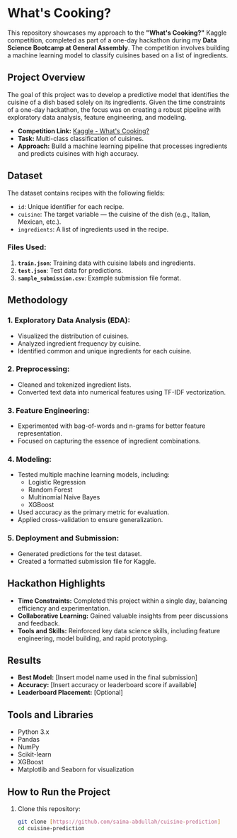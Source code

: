 # What's Cooking?

This repository showcases my approach to the **"What's Cooking?"** Kaggle competition, completed as part of a one-day hackathon during my **Data Science Bootcamp at General Assembly**. The competition involves building a machine learning model to classify cuisines based on a list of ingredients.

## Project Overview

The goal of this project was to develop a predictive model that identifies the cuisine of a dish based solely on its ingredients. Given the time constraints of a one-day hackathon, the focus was on creating a robust pipeline with exploratory data analysis, feature engineering, and modeling.

- **Competition Link:** [Kaggle - What's Cooking?](https://www.kaggle.com/c/whats-cooking)
- **Task:** Multi-class classification of cuisines.
- **Approach:** Build a machine learning pipeline that processes ingredients and predicts cuisines with high accuracy.

## Dataset

The dataset contains recipes with the following fields:

- `id`: Unique identifier for each recipe.
- `cuisine`: The target variable — the cuisine of the dish (e.g., Italian, Mexican, etc.).
- `ingredients`: A list of ingredients used in the recipe.

### Files Used:
1. **`train.json`**: Training data with cuisine labels and ingredients.
2. **`test.json`**: Test data for predictions.
3. **`sample_submission.csv`**: Example submission file format.

## Methodology

### 1. **Exploratory Data Analysis (EDA):**
   - Visualized the distribution of cuisines.
   - Analyzed ingredient frequency by cuisine.
   - Identified common and unique ingredients for each cuisine.

### 2. **Preprocessing:**
   - Cleaned and tokenized ingredient lists.
   - Converted text data into numerical features using TF-IDF vectorization.

### 3. **Feature Engineering:**
   - Experimented with bag-of-words and n-grams for better feature representation.
   - Focused on capturing the essence of ingredient combinations.

### 4. **Modeling:**
   - Tested multiple machine learning models, including:
     - Logistic Regression
     - Random Forest
     - Multinomial Naive Bayes
     - XGBoost
   - Used accuracy as the primary metric for evaluation.
   - Applied cross-validation to ensure generalization.

### 5. **Deployment and Submission:**
   - Generated predictions for the test dataset.
   - Created a formatted submission file for Kaggle.

## Hackathon Highlights

- **Time Constraints:** Completed this project within a single day, balancing efficiency and experimentation.
- **Collaborative Learning:** Gained valuable insights from peer discussions and feedback.
- **Tools and Skills:** Reinforced key data science skills, including feature engineering, model building, and rapid prototyping.

## Results

- **Best Model:** [Insert model name used in the final submission]
- **Accuracy:** [Insert accuracy or leaderboard score if available]
- **Leaderboard Placement:** [Optional]

## Tools and Libraries

- Python 3.x
- Pandas
- NumPy
- Scikit-learn
- XGBoost
- Matplotlib and Seaborn for visualization

## How to Run the Project

1. Clone this repository:
   ```bash
   git clone [https://github.com/saima-abdullah/cuisine-prediction]
   cd cuisine-prediction
   
